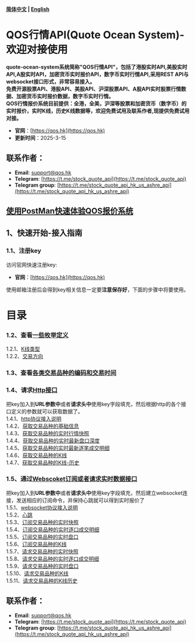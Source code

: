 **[简体中文](https://github.com/qos-max/quote-ocean-system/blob/main/README.md) | [English](https://github.com/qos-max/quote-ocean-system/blob/main/README_en.md)**
# QOS行情API(Quote Ocean System)-欢迎对接使用
**quote-ocean-system系统简称"QOS行情API"，包括了港股实时API,美股实时API,A股实时API，加密货币实时报价API，数字币实时行情API,采用REST API与websocket接口形式，非常容易接入。**</br>
**免费开源股票API、港股API、美股API、沪深股票API、A股API实时股票行情数据、加密货币实时报价数据，数字币实时行情。**</br>
**QOS行情报价系统目前提供：全港，全美，沪深等股票和加密货币（数字币）的实时报价，实时K线，历史K线数据等，欢迎免费试用及联系作者,现提供免费试用对接。**
- **官网**：[https://qos.hk](https://qos.hk)
- **更新时间**：2025-3-15
## 联系作者：
- **Email**: support@qos.hk
- **Telegram**: [https://t.me/stock_quote_api](https://t.me/stock_quote_api)
- **Telegram group**: [https://t.me/stock_quote_api_hk_us_ashre_api](https://t.me/stock_quote_api_hk_us_ashre_api)

## [使用PostMan快速体验QOS报价系统](https://github.com/qos-max/quote-ocean-system/blob/main/postman/README.md)


## 1、快速开始-接入指南
### 1.1、注册key
访问官网快速注册key:
- **官网**：[https://qos.hk](https://qos.hk)

使用邮箱注册后会得到key相关信息一定要**注意保存好**，下面的步骤中将要使用。
# 目录
### 1.2、查看[一些枚举定义](https://github.com/qos-max/quote-ocean-system/blob/main/api.md#2一些枚举定义)
1.2.1、[K线类型](https://github.com/qos-max/quote-ocean-system/blob/main/api.md#21k线类型)</br>
1.2.2、[交易方向](https://github.com/qos-max/quote-ocean-system/blob/main/api.md#22交易方向)</br>
### 1.3、查看[各类交易品种的编码和交易时间](https://github.com/qos-max/quote-ocean-system/blob/main/api.md#3各类交易品种的编码和交易时间)
### 1.4、请求[Http接口](https://github.com/qos-max/quote-ocean-system/blob/main/api.md#4http协议接口定义)
把key加入到**URL参数中**或者**请求头中**使用key字段填充，然后根据http的各个接口定义的参数就可以获取数据了。</br>
1.4.1、[http协议接入说明](https://github.com/qos-max/quote-ocean-system/blob/main/api.md#40http协议接入说明)</br>
1.4.2、[获取交易品种的基础信息](https://github.com/qos-max/quote-ocean-system/blob/main/api.md#42获取交易品种的基础信息)</br>
1.4.3、[获取交易品种的实时行情快照](https://github.com/qos-max/quote-ocean-system/blob/main/api.md#43获取交易品种的实时行情快照)</br>
1.4.4、[获取交易品种的实时最新盘口深度](https://github.com/qos-max/quote-ocean-system/blob/main/api.md#44获取交易品种的实时最新盘口深度)</br>
1.4.5、[获取交易品种的实时最新逐笔成交明细](https://github.com/qos-max/quote-ocean-system/blob/main/api.md#45获取交易品种的实时最新逐笔成交明细)</br>
1.4.6、[获取交易品种的K线](https://github.com/qos-max/quote-ocean-system/blob/main/api.md#46获取交易品种的K线)</br>
1.4.7、[获取交易品种的K线-历史](https://github.com/qos-max/quote-ocean-system/blob/main/api.md#47获取交易品种的K线历史)</br>
### 1.5、通过[Webscoket订阅或者请求实时数据接口](https://github.com/qos-max/quote-ocean-system/blob/main/api.md#5websocket协议接口定义)
把key加入到**URL参数中**或者**请求头中**使用key字段填充，然后建立websocket连接，发送相应的订阅命令，并保持心跳就可以得到实时报价了</br>
1.5.1、[websocket协议接入说明](https://github.com/qos-max/quote-ocean-system/blob/main/api.md#50websocket协议接入说明)</br>
1.5.2、[心跳](https://github.com/qos-max/quote-ocean-system/blob/main/api.md#51心跳)</br>
1.5.3、[订阅交易品种的实时快照](https://github.com/qos-max/quote-ocean-system/blob/main/api.md#52订阅交易品种的实时快照)</br>
1.5.4、[订阅交易品种的实时逐口成交明细](https://github.com/qos-max/quote-ocean-system/blob/main/api.md#53订阅交易品种的实时逐口成交明细)</br>
1.5.5、[订阅交易品种的实时盘口](https://github.com/qos-max/quote-ocean-system/blob/main/api.md#54订阅交易品种的实时盘口)</br>
1.5.6、[订阅交易品种的K线](https://github.com/qos-max/quote-ocean-system/blob/main/api.md#55订阅交易品种的实时k线)</br>
1.5.7、[请求交易品种的实时快照](https://github.com/qos-max/quote-ocean-system/blob/main/api.md#56请求交易品种的实时快照)</br>
1.5.8、[请求交易品种的实时逐口成交明细](https://github.com/qos-max/quote-ocean-system/blob/main/api.md#57请求交易品种的实时逐口成交明细)</br>
1.5.9、[请求交易品种的实时盘口](https://github.com/qos-max/quote-ocean-system/blob/main/api.md#58请求交易品种的实时盘口)</br>
1.5.10、[请求交易品种的K线](https://github.com/qos-max/quote-ocean-system/blob/main/api.md#59请求交易品种的实时k线)</br>
1.5.11、[请求交易品种的K线历史](https://github.com/qos-max/quote-ocean-system/blob/main/api.md#510请求交易品种的k线历史)</br>

## 联系作者：
- **Email**: support@qos.hk
- **Telegram**: [https://t.me/stock_quote_api](https://t.me/stock_quote_api)
- **Telegram group**: [https://t.me/stock_quote_api_hk_us_ashre_api](https://t.me/stock_quote_api_hk_us_ashre_api)
